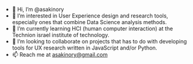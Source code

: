 - 👋 Hi, I’m @asakinory
- 👀 I’m interested in User Experience design and research tools, especially ones that combine Data Science analysis methods.
- 🌱 I’m currently learning HCI (human computer interaction) at the Technion israel institute of technology.
- 💞️ I’m looking to collaborate on projects that has to do with developing tools for UX research written in JavaScript and/or Python.
- 📫 Reach me at asakinory@gmail.com

<!---
asakinory/asakinory is a ✨ special ✨ repository because its `README.md` (this file) appears on your GitHub profile.
You can click the Preview link to take a look at your changes.
--->
